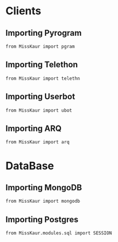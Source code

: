 # Clients
## Importing Pyrogram
```python3
from MissKaur import pgram
```
## Importing Telethon
```python3
from MissKaur import telethn
```
## Importing Userbot
```python3
from MissKaur import ubot
```
## Importing ARQ
```python3
from MissKaur import arq
```

# DataBase
## Importing MongoDB
```python3
from MissKaur import mongodb
```
## Importing Postgres
```python3
from MissKaur.modules.sql import SESSION
```
